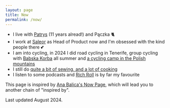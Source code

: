 ```yaml
---
layout: page
title: Now
permalink: /now/
---
```


+ I live with [Patrys](https://www.instagram.com/senorpatrys/) (11 years alread!) and Pączka 🐈
+ I work at [Saleor](https://saleor.io) as Head of Product now and I'm obsessed with the kind people there 💕
+ I am into cycling, in 2024 I did road cycling in Tenerife, group cycling with [Babska Korba](https://www.instagram.com/babskakorba/) all summer and [a cycling camp in the Polish mountains](https://www.instagram.com/warsztaty.cc/)
+ I still do [quite a bit of sewing, and a lot of cooking](https://www.instagram.com/miss.aniav/)
+ I listen to some podcasts and [Rich Roll](https://www.richroll.com/all-episodes/) is by far my favourite

This page is inspired by [Ana Balica's Now Page](http://ana-balica.github.io/now/'), which will lead you to another chain of "inspired by".

Last updated August 2024.